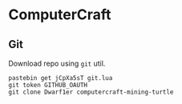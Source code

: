 # ComputerCraft

## Git

Download repo using `git` util.

```
pastebin get jCpXa5sT git.lua
git token GITHUB_OAUTH
git clone Dwarf1er computercraft-mining-turtle
```
